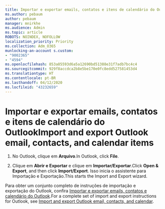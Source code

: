 ```yaml
---
title: Importar e exportar emails, contatos e itens de calendário do Outlook
ms.author: pebaum
author: pebaum
manager: mnirkhe
ms.audience: Admin
ms.topic: article
ROBOTS: NOINDEX, NOFOLLOW
localization_priority: Priority
ms.collection: Adm_O365
munlocking-an-account s.custom:
- "9002365"
- "4594"
ms.openlocfilehash: 853a85593d6a5a12690bd51388e31f7adb7bc4c4
ms.sourcegitcommit: 929f8accdca2b8e5be170e0fc8edd527581453d4
ms.translationtype: HT
ms.contentlocale: pt-BR
ms.lasthandoff: 04/12/2020
ms.locfileid: "43232659"
---
```

# <a name="import-and-export-outlook-email-contacts-and-calendar-items"></a><span data-ttu-id="76d91-102">Importar e exportar emails, contatos e itens de calendário do Outlook</span><span class="sxs-lookup"><span data-stu-id="76d91-102">Import and export Outlook email, contacts, and calendar items</span></span>

1. <span data-ttu-id="76d91-103">No Outlook, clique em **Arquivo**.</span><span class="sxs-lookup"><span data-stu-id="76d91-103">In Outlook, click **File**.</span></span>

2. <span data-ttu-id="76d91-104">Clique em **Abrir e Exportar** e clique em **Importar/Exportar**.</span><span class="sxs-lookup"><span data-stu-id="76d91-104">Click **Open & Export**, and then click **Import/Export**.</span></span> <span data-ttu-id="76d91-105">Isso inicia o assistente para Importação e Exportação.</span><span class="sxs-lookup"><span data-stu-id="76d91-105">This starts the Import and Export wizard.</span></span>

<span data-ttu-id="76d91-106">Para obter um conjunto completo de instruções de importação e exportação do Outlook, confira [Importar e exportar emails, contatos e calendário do Outlook](https://support.office.com/article/import-and-export-outlook-email-contacts-and-calendar-92577192-3881-4502-b79d-c3bbada6c8ef).</span><span class="sxs-lookup"><span data-stu-id="76d91-106">For a complete set of import and export instructions for Outlook, see [Import and export Outlook email, contacts, and calendar](https://support.office.com/article/import-and-export-outlook-email-contacts-and-calendar-92577192-3881-4502-b79d-c3bbada6c8ef).</span></span>
